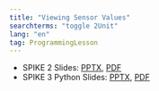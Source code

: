 ```yaml
---
title: "Viewing Sensor Values"
searchterms: "toggle 2Unit"
lang: "en"
tag: ProgrammingLesson
---
```

 <ul>

 <li class="ng-binding">SPIKE 2 Slides:
 <a href="ProgrammingLessons/ViewingSensorValues.pptx">PPTX</a>,
 <a href="ProgrammingLessons/ViewingSensorValues.pdf">PDF</a>
 </li>
 <li class="ng-binding">SPIKE 3 Python Slides:
 <a href="PyProgrammingLessons/SP3ViewingSensorValuesPython.pptx">PPTX</a>,
 <a href="PyProgrammingLessons/SP3ViewingSensorValuesPython.pdf">PDF</a>
 </li>

 </ul>
